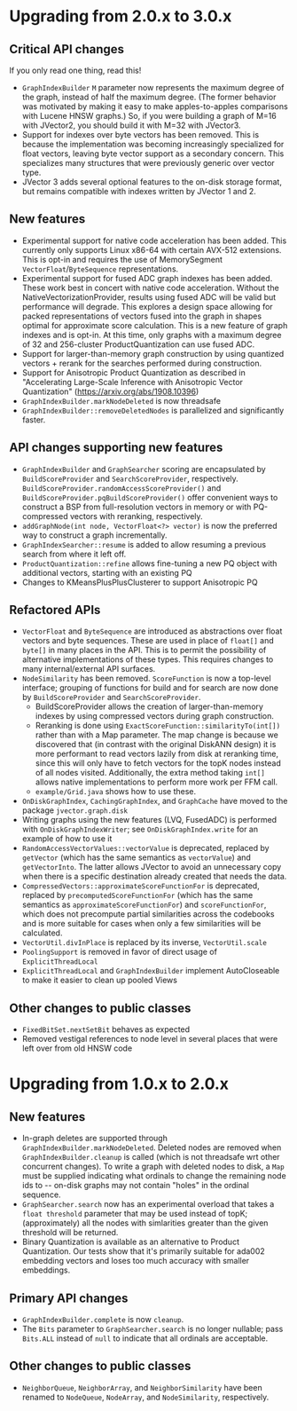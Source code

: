 # Upgrading from 2.0.x to 3.0.x

## Critical API changes

If you only read one thing, read this!

- `GraphIndexBuilder` `M` parameter now represents the maximum degree of the graph,
  instead of half the maximum degree.  (The former behavior was motivated by making
  it easy to make apples-to-apples comparisons with Lucene HNSW graphs.)  So,
  if you were building a graph of M=16 with JVector2, you should build it with M=32
  with JVector3.
- Support for indexes over byte vectors has been removed. This is because the implementation
  was becoming increasingly specialized for float vectors, leaving byte vector support as a 
  secondary concern. This specializes many structures that were previously generic over vector type.
- JVector 3 adds several optional features to the on-disk storage format, but remains
  compatible with indexes written by JVector 1 and 2.


## New features
- Experimental support for native code acceleration has been added. This currently only supports Linux x86-64 
  with certain AVX-512 extensions. This is opt-in and requires the use of MemorySegment `VectorFloat`/`ByteSequence`
  representations.
- Experimental support for fused ADC graph indexes has been added. These work best in concert with native code acceleration.
  Without the NativeVectorizationProvider, results using fused ADC will be valid but performance will degrade.
  This explores a design space allowing for packed representations of vectors fused into the graph in shapes optimal
  for approximate score calculation. This is a new feature of graph indexes and is opt-in. At this time, only graphs with
  a maximum degree of 32 and 256-cluster ProductQuantization can use fused ADC.
- Support for larger-than-memory graph construction by using quantized vectors + rerank for the searches
  performed during construction.
- Support for Anisotropic Product Quantization as described in "Accelerating Large-Scale Inference with Anisotropic Vector Quantization"
  (https://arxiv.org/abs/1908.10396)
- `GraphIndexBuilder.markNodeDeleted` is now threadsafe
- `GraphIndexBuilder::removeDeletedNodes` is parallelized and significantly faster.

## API changes supporting new features
- `GraphIndexBuilder` and `GraphSearcher` scoring are encapsulated by `BuildScoreProvider` and `SearchScoreProvider`,
  respectively.  `BuildScoreProvider.randomAccessScoreProvider()` and `BuildScoreProvider.pqBuildScoreProvider()`
  offer convenient ways to construct a BSP from full-resolution vectors in memory or with PQ-compressed vectors
  with reranking, respectively.
- `addGraphNode(int node, VectorFloat<?> vector)` is now the preferred way to construct a graph incrementally.
- `GraphIndexSearcher::resume` is added to allow resuming a previous search from where it left off.
- `ProductQuantization::refine` allows fine-tuning a new PQ object with additional vectors, starting with an existing PQ
- Changes to KMeansPlusPlusClusterer to support Anisotropic PQ

## Refactored APIs
- `VectorFloat` and `ByteSequence` are introduced as abstractions over float vectors and byte sequences.
  These are used in place of `float[]` and `byte[]` in many places in the API. This is to permit the
  possibility of alternative implementations of these types. This requires changes to many internal/external API
  surfaces.
- `NodeSimilarity` has been removed.  `ScoreFunction` is now a top-level interface; grouping of functions
  for build and for search are now done by `BuildScoreProvider` and `SearchScoreProvider`.
  - BuildScoreProvider allows the creation of larger-than-memory indexes by using compressed vectors
    during graph construction.
  - Reranking is done using `ExactScoreFunction::similarityTo(int[])` rather than with a Map parameter.
    The map change is because we discovered that (in contrast with the original DiskANN design) it is more
    performant to read vectors lazily from disk at reranking time, since this will only have to fetch vectors for the topK 
    nodes instead of all nodes visited.  Additionally, the extra method taking `int[]` allows native implementations 
    to perform more work per FFM call.
  - `example/Grid.java` shows how to use these.
- `OnDiskGraphIndex`, `CachingGraphIndex`, and `GraphCache` have moved to the package `jvector.graph.disk`
- Writing graphs using the new features (LVQ, FusedADC) is performed with `OnDiskGraphIndexWriter`; see `OnDiskGraphIndex.write` for an example of how to use it
- `RandomAccessVectorValues::vectorValue` is deprecated, replaced by `getVector` (which has the same semantics
  as `vectorValue`) and `getVectorInto`.  The latter allows JVector to avoid an unnecessary copy when there
  is a specific destination already created that needs the data.
- `CompressedVectors::approximateScoreFunctionFor` is deprecated, replaced by `precomputedScoreFunctionFor`
  (which has the same semantics as `approximateScoreFunctionFor`) and `scoreFunctionFor`, which does not
  precompute partial similarities across the codebooks and is more suitable for cases when only a few
  similarities will be calculated.
- `VectorUtil.divInPlace` is replaced by its inverse, `VectorUtil.scale`
- `PoolingSupport` is removed in favor of direct usage of `ExplicitThreadLocal`
- `ExplicitThreadLocal` and `GraphIndexBuilder` implement AutoCloseable to make it easier to clean up pooled Views

## Other changes to public classes
- `FixedBitSet.nextSetBit` behaves as expected
- Removed vestigal references to node level in several places that were left over from old HNSW code

# Upgrading from 1.0.x to 2.0.x

## New features

- In-graph deletes are supported through `GraphIndexBuilder.markNodeDeleted`.  Deleted nodes
  are removed when `GraphIndexBuilder.cleanup` is called (which is not threadsafe wrt other concurrent changes).
  To write a graph with deleted nodes to disk, a `Map` must be supplied indicating what ordinals
  to change the remaining node ids to -- on-disk graphs may not contain "holes" in the ordinal sequence.
- `GraphSearcher.search` now has an experimental overload that takes a
  `float threshold` parameter that may be used instead of topK; (approximately) all the nodes with simlarities greater than the given threshold will be returned.
- Binary Quantization is available as an alternative to Product Quantization. Our tests show that it's primarily suitable for ada002 embedding vectors and loses too much accuracy with smaller embeddings.

## Primary API changes

- `GraphIndexBuilder.complete` is now `cleanup`.
- The `Bits` parameter to `GraphSearcher.search` is no longer nullable;
  pass `Bits.ALL` instead of `null` to indicate that all ordinals are acceptable.

## Other changes to public classes

- `NeighborQueue`, `NeighborArray`, and `NeighborSimilarity` have been renamed to
  `NodeQueue`, `NodeArray`, and `NodeSimilarity`, respectively.
